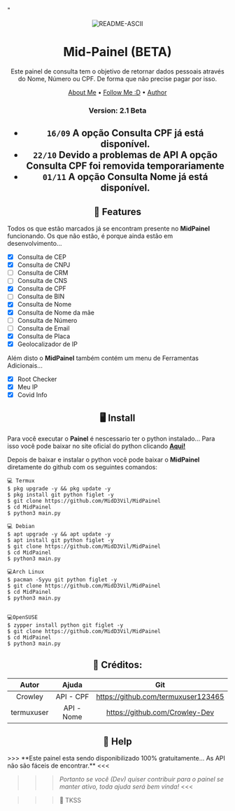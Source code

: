 <p>
"<p align="center" ><img src="https://i.ibb.co/Y73M72Z/README-ASCII.png" alt="README-ASCII" border="0">
</p>

<h1 align="center">Mid-Painel (BETA)</h1>

  <p align="center">
    Este painel de consulta tem o objetivo de retornar dados pessoais através do Nome, Número ou CPF. De forma que não precise pagar por isso.
  </p>
</p> 


<p align="center">
  <a href="https://github.com/MidD3Vil/MidD3Vil">About Me</a> •
  <a href="https://github.com/login?return_to=https%3A%2F%2Fgithub.com%2FMidD3Vil">Follow Me :D</a> •
  <a href="https://github.com/MidD3Vil">Author</a>
</p>

<h3><p align="center">Version: 2.1 Beta</p></h3>
 
<h2 align="center"🙈  Novidades:</h2>

* `16/09` A opção **Consulta CPF** já está disponível.
* `22/10` Devido a problemas de **API** A opção **Consulta CPF** foi removida temporariamente
* `01/11` A opção **Consulta Nome** já está disponível.
 
<h2 align="center">📆  Features</h2>

Todos os que estão marcados já se encontram presente no **MidPainel** funcionando. 
Os que não estão, é porque ainda estão em desenvolvimento...

- [x] Consulta de CEP
- [x] Consulta de CNPJ
- [ ] Consulta de CRM
- [ ] Consulta de CNS
- [x] Consulta de CPF
- [ ] Consulta de BIN
- [x] Consulta de Nome
- [x] Consulta de Nome da mãe
- [ ] Consulta de Número
- [ ] Consulta de Email
- [x] Consulta de Placa
- [x] Geolocalizador de IP

Além disto o **MidPainel** também contém um menu de Ferramentas Adicionais...

- [x] Root Checker
- [x] Meu IP
- [x] Covid Info

<h2 align="center">🖥 Install</h2>

Para você executar o **Painel** é nescessario ter o python instalado... Para isso você pode baixar no site oficial do python clicando [**Aqui!**](https://www.python.org/downloads/)

Depois de baixar e instalar o python você pode baixar o **MidPainel** diretamente do github com os seguintes comandos:

```
💻 Termux
$ pkg upgrade -y && pkg update -y
$ pkg install git python figlet -y
$ git clone https://github.com/MidD3Vil/MidPainel
$ cd MidPainel
$ python3 main.py

💻 Debian
$ apt upgrade -y && apt update -y
$ apt install git python figlet -y
$ git clone https://github.com/MidD3Vil/MidPainel
$ cd MidPainel
$ python3 main.py

💻Arch Linux
$ pacman -Syyu git python figlet -y
$ git clone https://github.com/MidD3Vil/MidPainel
$ cd MidPainel
$ python3 main.py


💻OpenSUSE
$ zypper install python git figlet -y
$ git clone https://github.com/MidD3Vil/MidPainel
$ cd MidPainel
$ python3 main.py
```

<h2 align="center">🙏  Créditos:</h2>

| Autor          | Ajuda         | Git
|:--------------:|:-------------:|:-----------------------------------:|
| Crowley        | API - CPF     | https://github.com/termuxuser123465 |
| termuxuser     | API - Nome    | https://github.com/Crowley-Dev      |



 <h2 align="center">📢 Help</h2>
 >>> **Este painel esta sendo disponibilizado 100% gratuitamente... As API não são fáceis de encontrar.** <<<
 
 >>> *Portanto se você (Dev) quiser contribuir para o painel se manter ativo, toda ajuda será bem vinda!* <<<

 >>> 👾 TKSS 
